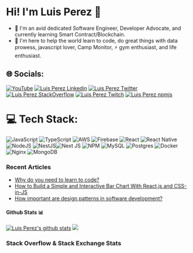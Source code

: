 # Hi! I'm Luis Perez 👋
- 🔭 I'm an avid dedicated Software Engineer, Developer Advocate, and currently learning Smart Contract/Blockchain.
- 👯 I'm here to help the world learn to code, do great things with data prowess, javascript lover, Camp Monitor, ⚡ gym enthusiast, and life enthusiast.

## 🌐 Socials:
[![YouTube](https://img.shields.io/badge/YouTube-%23FF0000.svg?logo=YouTube&logoColor=white)](https://youtube.com/c/https://www.youtube.com/channel/UCfB96GB88tNsYSODNjEkv0w)
[![Luis Perez Linkedin](https://img.shields.io/badge/LinkedIn-0077B5.svg?logo=linkedin&logoColor=white)](https://www.linkedin.com/in/perezluisv/)
[![Luis Perez Twitter](https://img.shields.io/badge/Twitter-1DA1F2.svg?logo=twitter&logoColor=white)](https://twitter.com/perezluisv)
[![Luis Perez StackOverflow](https://img.shields.io/badge/StackOverflow-F48024.svg?logo=stackoverflow&logoColor=white)](https://stackoverflow.com/users/19291084/luis-perez)
[![Luis Perez Twitch](https://img.shields.io/badge/Twitch-6441A4.svg?logo=twitch&logoColor=white)](https://www.twitch.tv/iperezluis)
[![Luis Perez npmjs](https://img.shields.io/badge/npm-dd1818.svg?logo=npm&logoColor=white)](https://www.npmjs.com/~perezluisv)

# 💻 Tech Stack:
![JavaScript](https://img.shields.io/badge/javascript-%23323330.svg?style=for-the-badge&logo=javascript&logoColor=%23F7DF1E) ![TypeScript](https://img.shields.io/badge/typescript-%23007ACC.svg?style=for-the-badge&logo=typescript&logoColor=white) ![AWS](https://img.shields.io/badge/AWS-%23FF9900.svg?style=for-the-badge&logo=amazon-aws&logoColor=white) ![Firebase](https://img.shields.io/badge/firebase-%23039BE5.svg?style=for-the-badge&logo=firebase) ![React](https://img.shields.io/badge/react-%2320232a.svg?style=for-the-badge&logo=react&logoColor=%2361DAFB) ![React Native](https://img.shields.io/badge/ReactNative-%2320232a.svg?style=for-the-badge&logo=react&logoColor=%2361DAFB)![NodeJS](https://img.shields.io/badge/node.js-6DA55F?style=for-the-badge&logo=node.js&logoColor=white) ![NestJS](https://img.shields.io/badge/nestjs-%23E0234E.svg?style=for-the-badge&logo=nestjs&logoColor=white)![Next JS](https://img.shields.io/badge/Next-black?style=for-the-badge&logo=next.js&logoColor=white) ![NPM](https://img.shields.io/badge/NPM-%23000000.svg?style=for-the-badge&logo=npm&logoColor=white) ![MySQL](https://img.shields.io/badge/mysql-%2300f.svg?style=for-the-badge&logo=mysql&logoColor=white) ![Postgres](https://img.shields.io/badge/postgres-%23316192.svg?style=for-the-badge&logo=postgresql&logoColor=white) ![Docker](https://img.shields.io/badge/docker-%23316192.svg?style=for-the-badge&logo=docker&logoColor=white) ![Nginx](https://img.shields.io/badge/nginx-%23009639.svg?style=for-the-badge&logo=nginx&logoColor=white) ![MongoDB](https://img.shields.io/badge/MongoDB-%234ea94b.svg?style=for-the-badge&logo=mongodb&logoColor=white)

<h3>Recent Articles</h3>

- [Why do you need to learn to code?](https://medium.com/@perezvluisv/why-do-you-need-to-learn-to-code-391ab1d64a57)
- [How to Build a Simple and Interactive Bar Chart With React.js and CSS-in-JS](https://medium.com/@perezvluisv/how-to-build-a-simple-and-interactive-bar-chart-with-react-js-and-css-in-js-fdd44e7764c5)  
- [How important are design patterns in software development?](https://medium.com/@perezvluisv/how-important-are-design-patterns-in-software-development-de77f13861a5) 


#### Github Stats 📊

[![Luis Perez's github stats](https://github-readme-stats.vercel.app/api?username=iperezluis)](https://github.com/anuraghazra/github-readme-stats)
![](https://github-readme-streak-stats.herokuapp.com/?user=IPEREZLUIS&theme=dark&hide_border=false)<br/>

### Stack Overflow & Stack Exchange Stats
